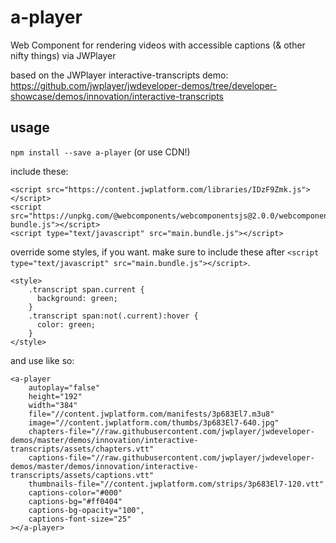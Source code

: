 # a-player 

Web Component for rendering videos with accessible captions (&amp; other nifty things) via JWPlayer

based on the JWPlayer interactive-transcripts demo: https://github.com/jwplayer/jwdeveloper-demos/tree/developer-showcase/demos/innovation/interactive-transcripts

## usage

`npm install --save a-player` (or use CDN!)

include these:

```
<script src="https://content.jwplatform.com/libraries/IDzF9Zmk.js"></script>
<script src="https://unpkg.com/@webcomponents/webcomponentsjs@2.0.0/webcomponents-bundle.js"></script>
<script type="text/javascript" src="main.bundle.js"></script>
```

override some styles, if you want. make sure to include these after `<script type="text/javascript" src="main.bundle.js"></script>`.

```
<style>
	.transcript span.current {
	  background: green;
	}
	.transcript span:not(.current):hover {
	  color: green;
	}
</style>
```

and use like so:

```
<a-player 
	autoplay="false"
	height="192"
	width="384"
	file="//content.jwplatform.com/manifests/3p683El7.m3u8"
	image="//content.jwplatform.com/thumbs/3p683El7-640.jpg"
	chapters-file="//raw.githubusercontent.com/jwplayer/jwdeveloper-demos/master/demos/innovation/interactive-transcripts/assets/chapters.vtt"
	captions-file="//raw.githubusercontent.com/jwplayer/jwdeveloper-demos/master/demos/innovation/interactive-transcripts/assets/captions.vtt"
	thumbnails-file="//content.jwplatform.com/strips/3p683El7-120.vtt"
	captions-color="#000"
	captions-bg="#ff0404"
	captions-bg-opacity="100",
	captions-font-size="25"
></a-player>
```
